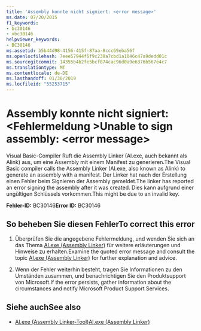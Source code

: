 ```yaml
---
title: 'Assembly konnte nicht signiert: <error message>'
ms.date: 07/20/2015
f1_keywords:
- bc30146
- vbc30146
helpviewer_keywords:
- BC30146
ms.assetid: b5b44d98-4156-415f-87aa-8ccc69eba56f
ms.openlocfilehash: 7eee57944f6f9c239a7cbd1a1046c47a9dedd01c
ms.sourcegitcommit: 14355b4b2fe5bcf874cac96d0a9e6376b567e4c7
ms.translationtype: MT
ms.contentlocale: de-DE
ms.lasthandoff: 01/30/2019
ms.locfileid: "55253715"
---
```

# <a name="unable-to-sign-assembly-error-message"></a><span data-ttu-id="b4a18-102">Assembly konnte nicht signiert: \<Fehlermeldung ></span><span class="sxs-lookup"><span data-stu-id="b4a18-102">Unable to sign assembly: \<error message></span></span>
<span data-ttu-id="b4a18-103">Visual Basic-Compiler Ruft die Assembly Linker (Al.exe, auch bekannt als Alink) aus, um eine Assembly mit einem Manifest zu generieren.</span><span class="sxs-lookup"><span data-stu-id="b4a18-103">The Visual Basic compiler calls the Assembly Linker (Al.exe, also known as Alink) to generate an assembly with a manifest.</span></span> <span data-ttu-id="b4a18-104">Der Linker hat nach der Erstellung einen Fehler beim Signieren der Assembly gemeldet.</span><span class="sxs-lookup"><span data-stu-id="b4a18-104">The linker has reported an error signing the assembly after it was created.</span></span> <span data-ttu-id="b4a18-105">Dies kann aufgrund einer ungültigen Schlüssels vorkommen.</span><span class="sxs-lookup"><span data-stu-id="b4a18-105">This might be due to an invalid key.</span></span>  
  
 <span data-ttu-id="b4a18-106">**Fehler-ID:** BC30146</span><span class="sxs-lookup"><span data-stu-id="b4a18-106">**Error ID:** BC30146</span></span>  
  
## <a name="to-correct-this-error"></a><span data-ttu-id="b4a18-107">So beheben Sie diesen Fehler</span><span class="sxs-lookup"><span data-stu-id="b4a18-107">To correct this error</span></span>  
  
1.  <span data-ttu-id="b4a18-108">Überprüfen Sie die angegebene Fehlermeldung, und wenden Sie sich an das Thema [Al.exe (Assembly Linker)](../../framework/tools/al-exe-assembly-linker.md) für weitere erläuterungen und Hinweise zu erhalten.</span><span class="sxs-lookup"><span data-stu-id="b4a18-108">Examine the quoted error message and consult the topic  [Al.exe (Assembly Linker)](../../framework/tools/al-exe-assembly-linker.md) for further explanation and advice.</span></span>  
  
2.  <span data-ttu-id="b4a18-109">Wenn der Fehler weiterhin besteht, tragen Sie Informationen zu den Umständen zusammen, und benachrichtigen Sie den Produktsupport von Microsoft.</span><span class="sxs-lookup"><span data-stu-id="b4a18-109">If the error persists, gather information about the circumstances and notify Microsoft Product Support Services.</span></span>  
  
## <a name="see-also"></a><span data-ttu-id="b4a18-110">Siehe auch</span><span class="sxs-lookup"><span data-stu-id="b4a18-110">See also</span></span>
- [<span data-ttu-id="b4a18-111">Al.exe (Assembly Linker-Tool)</span><span class="sxs-lookup"><span data-stu-id="b4a18-111">Al.exe (Assembly Linker)</span></span>](../../framework/tools/al-exe-assembly-linker.md)



